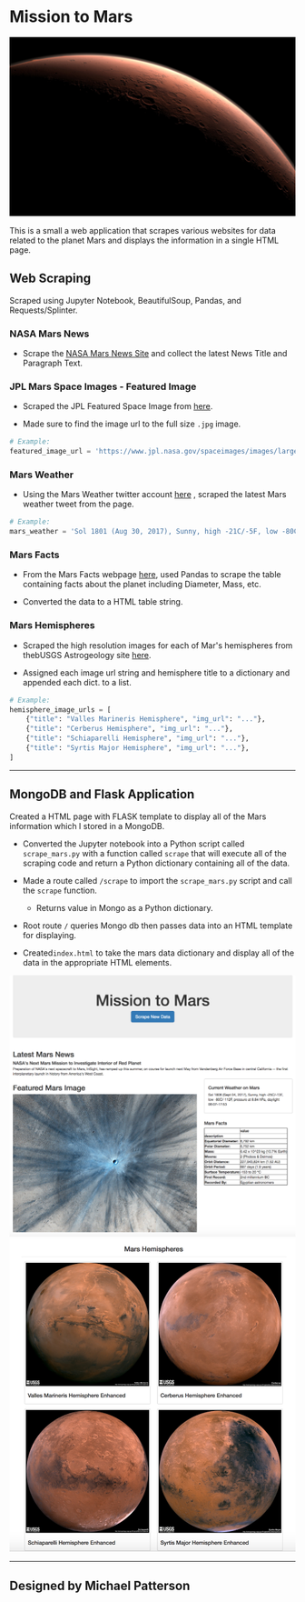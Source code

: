 # Mission to Mars

![mission_to_mars](Images/mission_to_mars.jpg)

This is a small a web application that scrapes various websites for data related to the planet Mars and displays the information in a single HTML page. 

## Web Scraping

Scraped using Jupyter Notebook, BeautifulSoup, Pandas, and Requests/Splinter.

### NASA Mars News

* Scrape the [NASA Mars News Site](https://mars.nasa.gov/news/) and collect the latest News Title and Paragraph Text.

### JPL Mars Space Images - Featured Image

* Scraped the JPL Featured Space Image from [here](https://www.jpl.nasa.gov/spaceimages/?search=&category=Mars).

* Made sure to find the image url to the full size `.jpg` image.

```python
# Example:
featured_image_url = 'https://www.jpl.nasa.gov/spaceimages/images/largesize/PIA16225_hires.jpg'
```

### Mars Weather

* Using the Mars Weather twitter account [here](https://twitter.com/marswxreport?lang=en) , scraped the latest Mars weather tweet from the page.

```python
# Example:
mars_weather = 'Sol 1801 (Aug 30, 2017), Sunny, high -21C/-5F, low -80C/-112F, pressure at 8.82 hPa, daylight 06:09-17:55'
```

### Mars Facts

* From the Mars Facts webpage [here](http://space-facts.com/mars/), used Pandas to scrape the table containing facts about the planet including Diameter, Mass, etc.

* Converted the data to a HTML table string.

### Mars Hemispheres

* Scraped the high resolution images for each of Mar's hemispheres from thebUSGS Astrogeology site [here](https://astrogeology.usgs.gov/search/results?q=hemisphere+enhanced&k1=target&v1=Mars).

* Assigned each image url string and hemisphere title to a dictionary and appended each dict. to a list. 

```python
# Example:
hemisphere_image_urls = [
    {"title": "Valles Marineris Hemisphere", "img_url": "..."},
    {"title": "Cerberus Hemisphere", "img_url": "..."},
    {"title": "Schiaparelli Hemisphere", "img_url": "..."},
    {"title": "Syrtis Major Hemisphere", "img_url": "..."},
]
```

- - -

## MongoDB and Flask Application

Created a HTML page with FLASK template to display all of the Mars information which I stored in a MongoDB.

* Converted the Jupyter notebook into a Python script called `scrape_mars.py` with a function called `scrape` that will execute all of the scraping code and return a Python dictionary containing all of the data.

* Made a route called `/scrape` to import the `scrape_mars.py` script and call the `scrape` function.

  * Returns value in Mongo as a Python dictionary.

* Root route `/` queries Mongo db then passes data into an HTML template for displaying.

* Created`index.html` to take the mars data dictionary and display all of the data in the appropriate HTML elements.

![final_app_part1.png](Images/final_app_part1.png)
![final_app_part2.png](Images/final_app_part2.png)

- - -

## Designed by Michael Patterson

